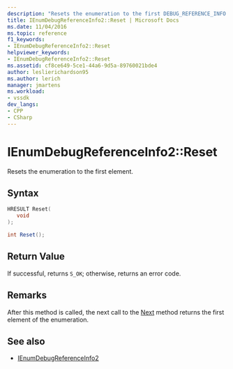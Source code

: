 ```yaml
---
description: "Resets the enumeration to the first DEBUG_REFERENCE_INFO element."
title: IEnumDebugReferenceInfo2::Reset | Microsoft Docs
ms.date: 11/04/2016
ms.topic: reference
f1_keywords:
- IEnumDebugReferenceInfo2::Reset
helpviewer_keywords:
- IEnumDebugReferenceInfo2::Reset
ms.assetid: cf8ce649-5ce1-44a6-9d5a-89760021bde4
author: leslierichardson95
ms.author: lerich
manager: jmartens
ms.workload:
- vssdk
dev_langs:
- CPP
- CSharp
---
```

# IEnumDebugReferenceInfo2::Reset
Resets the enumeration to the first element.

## Syntax

```cpp
HRESULT Reset(
   void
);
```

```csharp
int Reset();
```

## Return Value
 If successful, returns `S_OK`; otherwise, returns an error code.

## Remarks
 After this method is called, the next call to the [Next](../../../extensibility/debugger/reference/ienumdebugreferenceinfo2-next.md) method returns the first element of the enumeration.

## See also
- [IEnumDebugReferenceInfo2](../../../extensibility/debugger/reference/ienumdebugreferenceinfo2.md)
